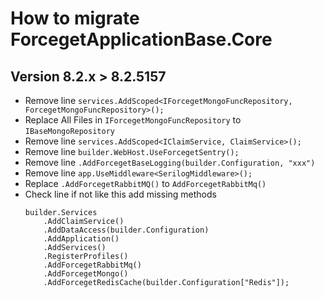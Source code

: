 # How to migrate ForcegetApplicationBase.Core
## Version 8.2.x > 8.2.5157

- Remove line `services.AddScoped<IForcegetMongoFuncRepository, ForcegetMongoFuncRepository>();`
- Replace All Files in  ``IForcegetMongoFuncRepository`` to `IBaseMongoRepository`
- Remove line `services.AddScoped<IClaimService, ClaimService>();`
- Remove line `builder.WebHost.UseForcegetSentry();`
- Remove line `.AddForcegetBaseLogging(builder.Configuration, "xxx")`
- Remove line `app.UseMiddleware<SerilogMiddleware>();`
- Replace `.AddForcegetRabbitMQ()` to `AddForcegetRabbitMq()`
- Check line if not like this add missing methods
  ```
  builder.Services
      .AddClaimService()
      .AddDataAccess(builder.Configuration)
      .AddApplication()
      .AddServices()
      .RegisterProfiles()
      .AddForcegetRabbitMq()
      .AddForcegetMongo()
      .AddForcegetRedisCache(builder.Configuration["Redis"]);
  ```

